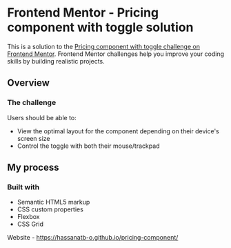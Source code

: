 # Frontend Mentor - Pricing component with toggle solution

This is a solution to the [Pricing component with toggle challenge on Frontend Mentor](https://www.frontendmentor.io/challenges/pricing-component-with-toggle-8vPwRMIC). Frontend Mentor challenges help you improve your coding skills by building realistic projects. 

## Overview

### The challenge

Users should be able to:

- View the optimal layout for the component depending on their device's screen size
- Control the toggle with both their mouse/trackpad

## My process

### Built with

- Semantic HTML5 markup
- CSS custom properties
- Flexbox
- CSS Grid

Website - https://hassanatb-o.github.io/pricing-component/
